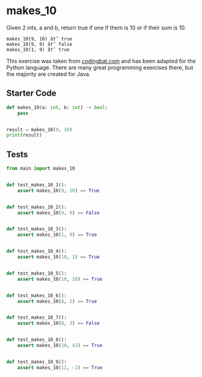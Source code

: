 # makes_10





Given 2 ints, a and b, return true if one if them is 10 or if their sum is 10.

```
makes_10(9, 10) â†’ true
makes_10(9, 9) â†’ false
makes_10(1, 9) â†’ true
```

This exercise was taken from [codingbat.com](https://codingbat.com/prob/p182873) and has been adapted for the Python language. There are many great programming exercises there, but the majority are created for Java.

## Starter Code
```python
def makes_10(a: int, b: int) -> bool:
    pass


result = makes_10(9, 10)
print(result)
```

## Tests
```python
from main import makes_10


def test_makes_10_1():
    assert makes_10(9, 10) == True


def test_makes_10_2():
    assert makes_10(9, 9) == False


def test_makes_10_3():
    assert makes_10(1, 9) == True


def test_makes_10_4():
    assert makes_10(10, 1) == True


def test_makes_10_5():
    assert makes_10(10, 10) == True


def test_makes_10_6():
    assert makes_10(8, 2) == True


def test_makes_10_7():
    assert makes_10(8, 3) == False


def test_makes_10_8():
    assert makes_10(10, 42) == True


def test_makes_10_9():
    assert makes_10(12, -2) == True
```
